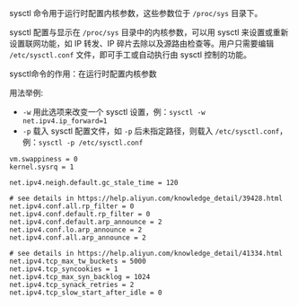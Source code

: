 sysctl 命令用于运行时配置内核参数，这些参数位于 `/proc/sys` 目录下。

sysctl 配置与显示在 `/proc/sys` 目录中的内核参数，可以用 sysctl 来设置或重新设置联网功能，如 IP 转发、IP 碎片去除以及源路由检查等。用户只需要编辑 `/etc/sysctl.conf` 文件，即可手工或自动执行由 sysctl 控制的功能。

sysctl命令的作用：在运行时配置内核参数

用法举例:

- `-w` 用此选项来改变一个 sysctl 设置，例：`sysctl -w net.ipv4.ip_forward=1`
- `-p` 载入 sysctl 配置文件，如 `-p` 后未指定路径，则载入 `/etc/sysctl.conf`，例：`sysctl -p /etc/sysctl.conf`





````
vm.swappiness = 0
kernel.sysrq = 1

net.ipv4.neigh.default.gc_stale_time = 120

# see details in https://help.aliyun.com/knowledge_detail/39428.html
net.ipv4.conf.all.rp_filter = 0
net.ipv4.conf.default.rp_filter = 0
net.ipv4.conf.default.arp_announce = 2
net.ipv4.conf.lo.arp_announce = 2
net.ipv4.conf.all.arp_announce = 2

# see details in https://help.aliyun.com/knowledge_detail/41334.html
net.ipv4.tcp_max_tw_buckets = 5000
net.ipv4.tcp_syncookies = 1
net.ipv4.tcp_max_syn_backlog = 1024
net.ipv4.tcp_synack_retries = 2
net.ipv4.tcp_slow_start_after_idle = 0

````

